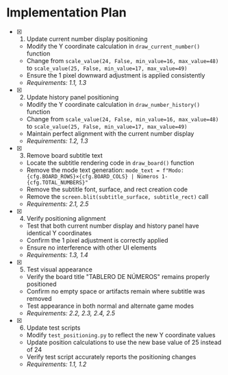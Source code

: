 # Implementation Plan

- [x] 1. Update current number display positioning
  - Modify the Y coordinate calculation in `draw_current_number()` function
  - Change from `scale_value(24, False, min_value=16, max_value=48)` to `scale_value(25, False, min_value=17, max_value=49)`
  - Ensure the 1 pixel downward adjustment is applied consistently
  - _Requirements: 1.1, 1.3_

- [x] 2. Update history panel positioning  
  - Modify the Y coordinate calculation in `draw_number_history()` function
  - Change from `scale_value(24, False, min_value=16, max_value=48)` to `scale_value(25, False, min_value=17, max_value=49)`
  - Maintain perfect alignment with the current number display
  - _Requirements: 1.2, 1.3_

- [x] 3. Remove board subtitle text
  - Locate the subtitle rendering code in `draw_board()` function
  - Remove the mode text generation: `mode_text = f"Modo: {cfg.BOARD_ROWS}×{cfg.BOARD_COLS} | Números 1-{cfg.TOTAL_NUMBERS}"`
  - Remove the subtitle font, surface, and rect creation code
  - Remove the `screen.blit(subtitle_surface, subtitle_rect)` call
  - _Requirements: 2.1, 2.5_

- [x] 4. Verify positioning alignment
  - Test that both current number display and history panel have identical Y coordinates
  - Confirm the 1 pixel adjustment is correctly applied
  - Ensure no interference with other UI elements
  - _Requirements: 1.3, 1.4_

- [x] 5. Test visual appearance
  - Verify the board title "TABLERO DE NÚMEROS" remains properly positioned
  - Confirm no empty space or artifacts remain where subtitle was removed
  - Test appearance in both normal and alternate game modes
  - _Requirements: 2.2, 2.3, 2.4, 2.5_

- [x] 6. Update test scripts
  - Modify `test_positioning.py` to reflect the new Y coordinate values
  - Update position calculations to use the new base value of 25 instead of 24
  - Verify test script accurately reports the positioning changes
  - _Requirements: 1.1, 1.2_